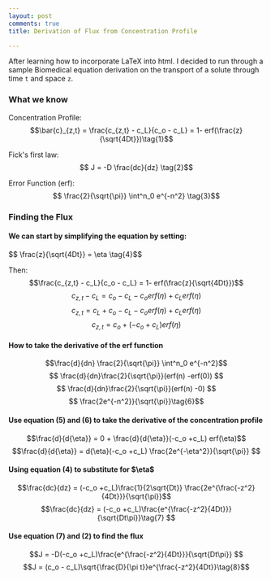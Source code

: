 ```yaml
---
layout: post
comments: true
title: Derivation of Flux from Concentration Profile 

---
```

<script type="text/x-mathjax-config">
  MathJax.Hub.Config({tex2jax: {inlineMath: [['$','$'], ['\\(','\\)']]}});
</script>
<script type="text/javascript"
  src="https://cdn.mathjax.org/mathjax/latest/MathJax.js?config=TeX-AMS-MML_HTMLorMML">
</script>



After learning how to incorporate LaTeX into html. I decided to run through a
sample Biomedical equation derivation on the transport of a solute through time
`t` and space `z`.

<body>

<h3>What we know</h3>

Concentration Profile:
$$\bar{c}_{z,t} = \frac{c_{z,t} - c_L}{c_o - c_L} = 1- erf(\frac{z}{\sqrt{4Dt}})\tag{1}$$

Fick's first law:
$$ J = -D \frac{dc}{dz} \tag{2}$$

Error Function (erf):
$$ \frac{2}{\sqrt{\pi}} \int^n_0 e^{-n^2}  \tag{3}$$

<h3>Finding the Flux</h3>

<h4>We can start by simplifying the equation by setting:</h4>
$$ \frac{z}{\sqrt{4Dt}} = \eta \tag{4}$$

Then:
$$\frac{c_{z,t} - c_L}{c_o - c_L} = 1- erf(\frac{z}{\sqrt{4Dt}})$$
$$c_{z,t} - c_L = c_o - c_L -c_o erf(\eta) + c_L erf(\eta)$$
$$c_{z,t} = c_L + c_o - c_L -c_o erf(\eta) + c_L erf(\eta)$$
$$c_{z,t} = c_o + (-c_o +c_L) erf(\eta)\tag{5}$$

<h4>How to take the derivative of the erf function</h4>

$$\frac{d}{dn} \frac{2}{\sqrt{\pi}} \int^n_0 e^{-n^2}$$ 
$$  \frac{d}{dn}\frac{2}{\sqrt{\pi}}(erf(n) -erf(0)) $$
$$  \frac{d}{dn}\frac{2}{\sqrt{\pi}}(erf(n) -0) $$ 
$$  \frac{2e^{-n^2}}{\sqrt{\pi}}\tag{6}$$

<h4>Use equation (5) and (6) to take the derivative of the concentration
profile</h4>

$$\frac{d}{d{\eta}} = 0 + \frac{d}{d{\eta}}(-c_o +c_L) erf(\eta)$$
$$\frac{d}{d{\eta}} =  d{\eta}(-c_o +c_L) \frac{2e^{-\eta^2}}{\sqrt{\pi}} $$ 

<h4> Using equation (4) to substitute for $\eta$ </h4>

$$\frac{dc}{dz} =  (-c_o +c_L)\frac{1}{2\sqrt{Dt}} \frac{2e^{\frac{-z^2}{4Dt}}}{\sqrt{\pi}}$$
$$\frac{dc}{dz} =  (-c_o +c_L)\frac{e^{\frac{-z^2}{4Dt}}}{\sqrt{Dt\pi}}\tag{7} $$

<h4> Use equation (7) and (2) to find the flux </h4>

$$J =  -D(-c_o +c_L)\frac{e^{\frac{-z^2}{4Dt}}}{\sqrt{Dt\pi}} $$
$$J =  (c_o - c_L)\sqrt{\frac{D}{\pi t}}e^{\frac{-z^2}{4Dt}}\tag{8}$$














</body>

